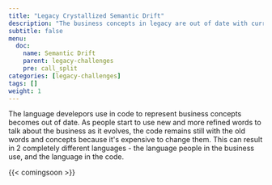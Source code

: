 ```yaml
---
title: "Legacy Crystallized Semantic Drift"
description: "The business concepts in legacy are out of date with current mental models"
subtitle: false
menu:
  doc:
    name: Semantic Drift
    parent: legacy-challenges
    pre: call_split
categories: [legacy-challenges]
tags: []
weight: 1
---
```


The language develepors use in code to represent business concepts becomes out of date. As people start to use new and more refined words to talk about the business as it evolves, the code remains still with the old words and concepts because it's expensive to change them. This can result in 2 completely different languages - the language people in the business use, and the language in the code.

{{< comingsoon >}}

